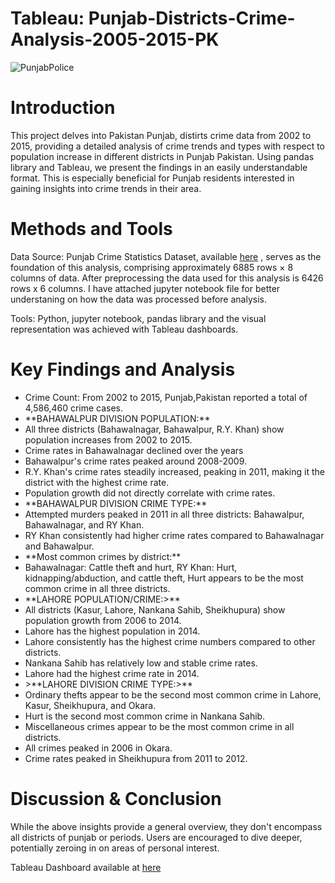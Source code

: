 # Tableau: Punjab-Districts-Crime-Analysis-2005-2015-PK
![PunjabPolice](https://github.com/MWali94/Punjab-Districts-Crime-Analysis-2005-215-PK/assets/65387808/d47c6906-911f-4f05-bd41-140ead49a912)


# **Introduction**    

This project delves into Pakistan Punjab, distirts crime data from 2002 to 2015, providing a detailed analysis of crime trends and types with respect to population increase in different districts in Punjab Pakistan. Using pandas library and Tableau, we present the findings in an easily understandable format. This is especially beneficial for Punjab residents interested in gaining insights into crime trends in their area.

# **Methods and Tools**

Data Source: Punjab Crime Statistics Dataset, available <a href="https://opendata.com.pk/dataset/crimes-committed-in-punjab-2002-2015/resource/3c430502-b94d-4f5d-a917-a0e778f71998">here</a> , serves as the foundation of this analysis, comprising approximately 6885 rows × 8 columns of data. After preprocessing the data used for this analysis is 6426 rows x 6 columns. I have attached jupyter notebook file for better understaning on how the data was processed before analysis.

Tools: Python, jupyter notebook, pandas library and the visual representation was achieved with Tableau dashboards.

# **Key Findings and Analysis**

<ul>
    <li>Crime Count: From 2002 to 2015, Punjab,Pakistan reported a total of 4,586,460 crime cases.</li>
    <li>**BAHAWALPUR DIVISION POPULATION:**</li>
    <li>All three districts (Bahawalnagar, Bahawalpur, R.Y. Khan) show population increases from 2002 to 2015.</li>
    <li>Crime rates in Bahawalnagar declined over the years</li>
    <li>Bahawalpur's crime rates peaked around 2008-2009.</li>
    <li>R.Y. Khan's crime rates steadily increased, peaking in 2011, making it the district with the highest crime rate.</li>
    <li>Population growth did not directly correlate with crime rates.</li>
    <li>**BAHAWALPUR DIVISION CRIME TYPE:**</li>
    <li>Attempted murders peaked in 2011 in all three districts: Bahawalpur, Bahawalnagar, and RY Khan.</li>
    <li>RY Khan consistently had higher crime rates compared to Bahawalnagar and Bahawalpur.</li>
    <li>**Most common crimes by district:**</li>
    <li>Bahawalnagar: Cattle theft and hurt, RY Khan: Hurt, kidnapping/abduction, and cattle theft, Hurt appears to be the most common crime in all three districts.</li>
    <li>**LAHORE POPULATION/CRIME:>**</li>
    <li>All districts (Kasur, Lahore, Nankana Sahib, Sheikhupura) show population growth from 2006 to 2014.</li>
    <li>Lahore has the highest population in 2014.</li>
    <li>Lahore consistently has the highest crime numbers compared to other districts.</li>
    <li>Nankana Sahib has relatively low and stable crime rates.</li>
    <li>Lahore had the highest crime rate in 2014.</li>
    <li>>**LAHORE DIVISION CRIME TYPE:>**</li>
    <li>Ordinary thefts appear to be the second most common crime in Lahore, Kasur, Sheikhupura, and Okara.</li>
    <li>Hurt is the second most common crime in Nankana Sahib.</li>
    <li>Miscellaneous crimes appear to be the most common crime in all districts.</li>
    <li>All crimes peaked in 2006 in Okara.</li>
    <li>Crime rates peaked in Sheikhupura from 2011 to 2012.</li>

    
</ul>

# **Discussion & Conclusion**

While the above insights provide a general overview, they don't encompass all districts of punjab or periods. Users are encouraged to dive deeper, potentially zeroing in on areas of personal interest. 

Tableau Dashboard available at <a href="https://public.tableau.com/shared/KF4BHW4YX?:display_count=n&:origin=viz_share_link">here</a>

